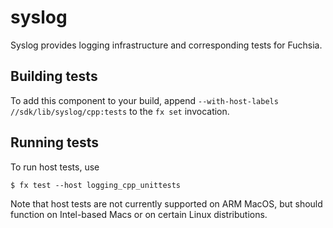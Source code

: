 # syslog

Syslog provides logging infrastructure and corresponding tests for Fuchsia.

## Building tests

To add this component to your build, append
`--with-host-labels //sdk/lib/syslog/cpp:tests`
to the `fx set` invocation.

## Running tests

To run host tests, use
```
$ fx test --host logging_cpp_unittests
```


Note that host tests are not currently supported on ARM MacOS, but should function on Intel-based Macs or on certain Linux distributions.
